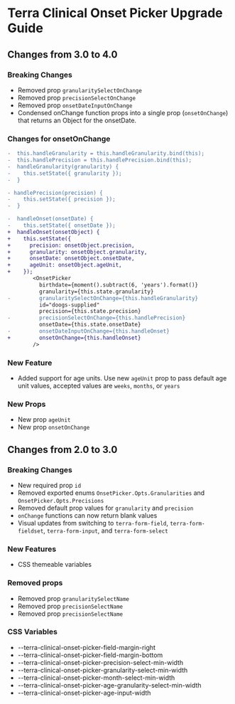 # Terra Clinical Onset Picker Upgrade Guide

## Changes from 3.0 to 4.0

### Breaking Changes
* Removed prop `granularitySelectOnChange`
* Removed prop `precisionSelectOnChange`
* Removed prop `onsetDateInputOnChange`
* Condensed onChange function props into a single prop (`onsetOnChange`) that returns an Object for the onsetDate.

### Changes for onsetOnChange

``` diff
-  this.handleGranularity = this.handleGranularity.bind(this);
-  this.handlePrecision = this.handlePrecision.bind(this);
-  handleGranularity(granularity) {
-    this.setState({ granularity });
-  }

- handlePrecision(precision) {
-    this.setState({ precision });
-  }

-  handleOnset(onsetDate) {
-    this.setState({ onsetDate });
+  handleOnset(onsetObject) {
+    this.setState({
+      precision: onsetObject.precision,
+      granularity: onsetObject.granularity,
+      onsetDate: onsetObject.onsetDate,
+      ageUnit: onsetObject.ageUnit,
+    });
        <OnsetPicker
          birthdate={moment().subtract(6, 'years').format()}
          granularity={this.state.granularity}
-         granularitySelectOnChange={this.handleGranularity}
          id="doogs-supplied"
          precision={this.state.precision}
-         precisionSelectOnChange={this.handlePrecision}
          onsetDate={this.state.onsetDate}
-         onsetDateInputOnChange={this.handleOnset}
+         onsetOnChange={this.handleOnset}
        />
```

### New Feature

* Added support for age units. Use new `ageUnit` prop to pass default age unit values, accepted values are `weeks`, `months`, or `years` 

### New Props
* New prop `ageUnit`
* New prop `onsetOnChange`

## Changes from 2.0 to 3.0

### Breaking Changes

* New required prop `id`
* Removed exported enums `OnsetPicker.Opts.Granularities` and `OnsetPicker.Opts.Precisions`
* Removed default prop values for `granularity` and `precision`
* `onChange` functions can now return blank values
* Visual updates from switching to `terra-form-field`, `terra-form-fieldset`, `terra-form-input`, and `terra-form-select`

### New Features

* CSS themeable variables

### Removed props

* Removed prop `granularitySelectName`
* Removed prop `precisionSelectName`
* Removed prop `precisionSelectName`

### CSS Variables

* --terra-clinical-onset-picker-field-margin-right
* --terra-clinical-onset-picker-field-margin-bottom
* --terra-clinical-onset-picker-precision-select-min-width
* --terra-clinical-onset-picker-granularity-select-min-width
* --terra-clinical-onset-picker-month-select-min-width
* --terra-clinical-onset-picker-age-granularity-select-min-width
* --terra-clinical-onset-picker-age-input-width